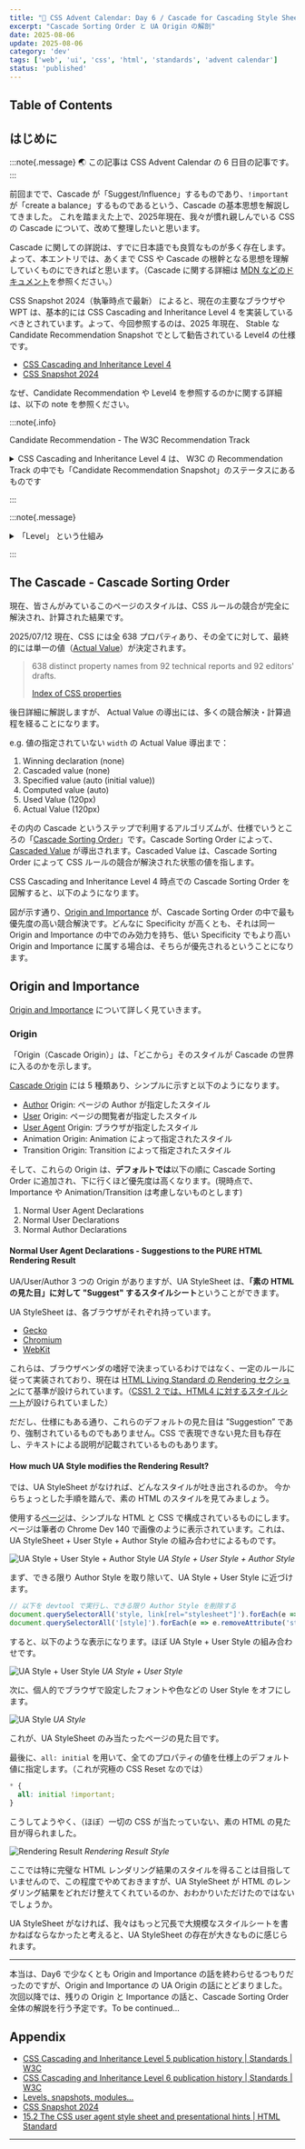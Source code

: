 ```yaml
---
title: "🎨 CSS Advent Calendar: Day 6 / Cascade for Cascading Style Sheets - UA Origin in Cascade"
excerpt: "Cascade Sorting Order と UA Origin の解剖"
date: 2025-08-06
update: 2025-08-06
category: 'dev'
tags: ['web', 'ui', 'css', 'html', 'standards', 'advent calendar']
status: 'published'
---
```


## Table of Contents

## はじめに

:::note{.message}
🌏 この記事は CSS Advent Calendar の 6 日目の記事です。
:::

前回までで、Cascade が「Suggest/Influence」するものであり、`!important` が「create a balance」するものであるという、Cascade の基本思想を解説してきました。
これを踏まえた上で、2025年現在、我々が慣れ親しんでいる CSS の Cascade について、改めて整理したいと思います。

Cascade に関しての詳説は、すでに日本語でも良質なものが多く存在します。よって、本エントリでは、あくまで CSS や Cascade の根幹となる思想を理解していくものにできればと思います。（Cascade に関する詳細は [MDN などのドキュメント](https://developer.mozilla.org/en-US/docs/Web/CSS/CSS_cascade/Cascade)を参照ください。）

CSS Snapshot 2024（執筆時点で最新） によると、現在の主要なブラウザや WPT は、基本的には CSS Cascading and Inheritance Level 4 を実装しているべきとされています。よって、今回参照するのは、2025 年現在、 Stable な Candidate Recommendation Snapshot でとして勧告されている Level4 の仕様です。

- [CSS Cascading and Inheritance Level 4](https://web.archive.org/web/20250524044012/https://www.w3.org/TR/css-cascade-4/)
- [CSS Snapshot 2024](https://www.w3.org/TR/css-2024/#css-official)

なぜ、Candidate Recommendation や Level4 を参照するのかに関する詳細は、以下の note を参照ください。

:::note{.info}

Candidate Recommendation - The W3C Recommendation Track

<details>

<summary>CSS Cascading and Inheritance Level 4 は、 W3C の Recommendation Track の中でも「Candidate Recommendation Snapshot」のステータスにあるものです</summary>

W3C の全ての Technical Report は、Recommendation Track に従って、以下のようなステータスがつけられています。

![Recommendation Track](../../../../assets/images/rt.png)
*Recommendation Track*

**Candidate Recommendation（CR）** は、Recommendation Track において、技術要件を満たし広範なレビューを受けた文書のことです。広範なコミュニティに最終レビューを促し、実装経験を収集することを目的として公開されます。

Candidate Recommendation は以下の2つのカテゴリに分類されます。

1. **Candidate Recommendation Snapshot（CRS）**
2. **Candidate Recommendation Draft（CRD）**

このうち CRS は、W3C の特許ポリシー (Patent Policy) に基づく CR のことで、W3C の特許保護手続きが完了した「公式のスナップショット」として機能します。

前提として、Working Group の参加者は、参加条件として「Essential Claims」（仕様実装に必要な特許）を Royalty-free でライセンスすることに合意しています。しかし、仕様が CR に到達し、特許ポリシーの審査が開始されると、実装に必要な特許に対して「やっぱりこの特許だけは無料にしたくない」を言える機会が発生します。「Call for Exclusions」と呼ばれる期間です。

要するに、仕様の策定に参加したら基本的に特許は無料開放、でも重要なものは「Call for Exclusions」の期間で守れるという仕組みがあります。
このプロセスを経て、Patent Policy に基づけるようになったのが CRS であり、これによって、実装する人は「特許料を心配せずに実装できる」ようになるわけです。

W3C が、特許保護を確保しながら（CRS）、同時に仕様の継続的な改善（CRD）を両立させている CR の仕組みです。

[W3C Process Document](https://www.w3.org/policies/process/#RecsCR)

</details>

:::

:::note{.message}

<details>

<summary>「Level」 という仕組み </summary>
CSS の仕様は、基本的にカテゴリごとに 「Module」で分割されています。そして「Module」は、Recommendation Track(RT) で同一ステータスとして括るのが妥当な区切りで「Level」分けされる仕組みになっています。Editors Draft でない限り、各 Module の 各 Level に RT のステータスが紐づく仕組みです。

本エントリで参照するのは、執筆時点で最新の 2024年に公開された CSS Snapshot で「Official Definition」とマークされている CSS Cascading and Inheritance「Level 4」です。だだ、同 Module としては、「Fairly Stable Modules with limited implementation experience」とマークされている CRS の「[Level 5](https://www.w3.org/TR/css-cascade-5/)」や、のちに紹介する「Cascade Layers」「Scope」などの機能を盛り込んだ、WD の「[Level 6](https://www.w3.org/TR/css-cascade-6/)」も存在します。

同じ「CSS Cascading and Inheritance」というカテゴリではありますが、RT で同一のステータスとして管理されるに相応しくなく、それぞれの実装状況や仕様の安定具合に応じて異なる進捗を持たせるのが妥当であれば、異なる Level に分類されます。

</details>

:::

## The Cascade - Cascade Sorting Order

現在、皆さんがみているこのページのスタイルは、CSS ルールの競合が完全に解決され、計算された結果です。

2025/07/12 現在、CSS には全 638 プロパティあり、その全てに対して、最終的には単一の値（[Actual Value](https://www.w3.org/TR/css-cascade-4/#actual)）が決定されます。

> 638 distinct property names from 92 technical reports and 92 editors' drafts.
>
> [Index of CSS properties](https://www.w3.org/Style/CSS/all-properties.en.html)

後日詳細に解説しますが、 Actual Value の導出には、多くの競合解決・計算過程を経ることになります。

e.g. 値の指定されていない `width` の Actual Value 導出まで：

1. Winning declaration (none)
2. Cascaded value (none)
3. Specified value (auto (initial value))
4. Computed value (auto)
5. Used Value (120px)
6. Actual Value (120px)

その内の Cascade というステップで利用するアルゴリズムが、仕様でいうところの「[Cascade Sorting Order](https://www.w3.org/TR/css-cascade-4/#cascade-sort)」です。Cascade Sorting Order によって、 [Cascaded Value](https://www.w3.org/TR/css-cascade-4/#cascaded) が導出されます。Cascaded Value は、Cascade Sorting Order によって CSS ルールの競合が解決された状態の値を指します。

CSS Cascading and Inheritance Level 4 時点での Cascade Sorting Order を図解すると、以下のようになります。

<cascade-accordion disabled show-layers="false" show-scope-proximity="false"></cascade-accordion>

図が示す通り、[Origin and Importance](https://www.w3.org/TR/css-cascade-4/#cascade-origin) が、Cascade Sorting Order の中で最も優先度の高い競合解決です。どんなに Specificity が高くとも、それは同一 Origin and Importance の中でのみ効力を持ち、低い Specificity でもより高い Origin and Importance に属する場合は、そちらが優先されるということになります。

## Origin and Importance

 [Origin and Importance](https://www.w3.org/TR/css-cascade-4/#cascade-origin) について詳しく見ていきます。

### Origin

「Origin（Cascade Origin）」は、「どこから」そのスタイルが Cascade の世界に入るのかを示します。

[Cascade Origin](https://www.w3.org/TR/css-cascade-4/#origin) には 5 種類あり、シンプルに示すと以下のようになります。

- [Author](https://www.w3.org/TR/css-2024/#author) Origin: ページの Author が指定したスタイル
- [User](https://www.w3.org/TR/css-2024/#user) Origin: ページの閲覧者が指定したスタイル
- [User Agent](https://www.w3.org/TR/css-2024/#user-agent) Origin: ブラウザが指定したスタイル
- Animation Origin: Animation によって指定されたスタイル
- Transition Origin: Transition によって指定されたスタイル

そして、これらの Origin は、**デフォルトでは**以下の順に Cascade Sorting Order に追加され、下に行くほど優先度は高くなります。(現時点で、Importance や Animation/Transition は考慮しないものとします)

1. Normal User Agent Declarations
2. Normal User Declarations
3. Normal Author Declarations

#### Normal User Agent Declarations - Suggestions to the PURE HTML Rendering Result

UA/User/Author 3 つの Origin がありますが、UA StyleSheet は、**「素の HTML の見た目」に対して "Suggest" するスタイルシート**ということができます。

UA StyleSheet は、各ブラウザがそれぞれ持っています。

- [Gecko](https://web.archive.org/web/20250629185530/https://searchfox.org/mozilla-central/source/layout/style/res/html.css)
- [Chromium](https://web.archive.org/web/20250712055652/https://chromium.googlesource.com/chromium/src/+/refs/heads/main/third_party/blink/renderer/core/html/resources/html.css)
- [WebKit](https://web.archive.org/web/20250703050221/https://github.com/WebKit/WebKit/blob/main/Source/WebCore/css/html.css)

これらは、ブラウザベンダの嗜好で決まっているわけではなく、一定のルールに従って実装されており、現在は [HTML Living Standard の Rendering セクション](https://html.spec.whatwg.org/multipage/rendering.html#rendering)にて基準が設けられています。（[CSS1, 2 では、HTML4 に対するスタイルシート](https://www.w3.org/TR/CSS2/sample.html)が設けられていました）

だだし、仕様にもある通り、これらのデフォルトの見た目は ”Suggestion” であり、強制されているものでもありません。CSS で表現できない見た目も存在し、テキストによる説明が記載されているものもあります。

#### How much UA Style modifies the Rendering Result?

では、UA StyleSheet がなければ、どんなスタイルが吐き出されるのか。
今からちょっとした手順を踏んで、素の HTML のスタイルを見てみましょう。

使用する[ページ](https://studio.sakupi01.com/)は、シンプルな HTML と CSS で構成されているものにします。ページは筆者の Chrome Dev 140 で画像のように表示されています。これは、UA StyleSheet + User Style + Author Style の組み合わせによるものです。

![UA Style + User Style + Author Style](../../../../assets/images/with-author.png)
*UA Style + User Style + Author Style*

まず、できる限り Author Style を取り除いて、UA Style + User Style に近づけます。

```js
// 以下を devtool で実行し、できる限り Author Style を削除する
document.querySelectorAll('style, link[rel="stylesheet"]').forEach(e => e.remove());
document.querySelectorAll('[style]').forEach(e => e.removeAttribute('style'));
```

すると、以下のような表示になります。ほぼ UA Style + User Style の組み合わせです。

![UA Style + User Style](../../../../assets/images/with-user.png)
*UA Style + User Style*

次に、個人的でブラウザで設定したフォントや色などの User Style をオフにします。

![UA Style](../../../../assets/images/with-ua.png)
*UA Style*

これが、UA StyleSheet のみ当たったページの見た目です。

最後に、`all: initial` を用いて、全てのプロパティの値を仕様上のデフォルト値に指定します。（これが究極の CSS Reset なのでは）

```css
* {
  all: initial !important;
}
```

こうしてようやく、（ほぼ）一切の CSS が当たっていない、素の HTML の見た目が得られました。

![Rendering Result](../../../../assets/images/with-nothing.png)
*Rendering Result Style*

ここでは特に完璧な HTML レンダリング結果のスタイルを得ることは目指していませんので、この程度でやめておきますが、UA StyleSheet が HTML のレンダリング結果をどれだけ整えてくれているのか、おわかりいただけたのではないでしょうか。

UA StyleSheet がなければ、我々はもっと冗長で大規模なスタイルシートを書かねばならなかったと考えると、UA StyleSheet の存在が大きなものに感じられます。

---

本当は、Day6 で少なくとも Origin and Importance の話を終わらせるつもりだったのですが、Origin and Importance の UA Origin の話にとどまりました。
次回以降では、残りの Origin と Importance の話と、Cascade Sorting Order 全体の解説を行う予定です。To be continued...

## Appendix

- [CSS Cascading and Inheritance Level 5 publication history | Standards | W3C](https://www.w3.org/standards/history/css-cascade-5/)
- [CSS Cascading and Inheritance Level 6 publication history | Standards | W3C](https://www.w3.org/standards/history/css-cascade-6/)
- [Levels, snapshots, modules…](https://www.w3.org/Style/2011/CSS-process.en.html)
- [CSS Snapshot 2024](https://www.w3.org/TR/css-2024/)
- [15.2 The CSS user agent style sheet and presentational hints | HTML Standard](https://html.spec.whatwg.org/multipage/rendering.html#the-css-user-agent-style-sheet-and-presentational-hints)

---

<advent-calendar-2025 />
